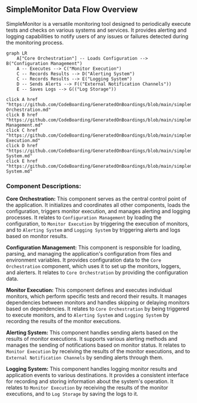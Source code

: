 ## SimpleMonitor Data Flow Overview

SimpleMonitor is a versatile monitoring tool designed to periodically execute tests and checks on various systems and services. It provides alerting and logging capabilities to notify users of any issues or failures detected during the monitoring process.

```mermaid
graph LR
    A["Core Orchestration"] -- Loads Configuration --> B("Configuration Management")
    A -- Executes --> C("Monitor Execution")
    C -- Records Results --> D("Alerting System")
    C -- Records Results --> E("Logging System")
    D -- Sends Alerts --> F(("External Notification Channels"))
    E -- Saves Logs --> G(("Log Storage"))

click A href "https://github.com/CodeBoarding/GeneratedOnBoardings/blob/main/simplemonitor//Core Orchestration.md"
click B href "https://github.com/CodeBoarding/GeneratedOnBoardings/blob/main/simplemonitor//Configuration Management.md"
click C href "https://github.com/CodeBoarding/GeneratedOnBoardings/blob/main/simplemonitor//Monitor Execution.md"
click D href "https://github.com/CodeBoarding/GeneratedOnBoardings/blob/main/simplemonitor//Alerting System.md"
click E href "https://github.com/CodeBoarding/GeneratedOnBoardings/blob/main/simplemonitor//Logging System.md"
```

### Component Descriptions:

**Core Orchestration:** This component serves as the central control point of the application. It initializes and coordinates all other components, loads the configuration, triggers monitor execution, and manages alerting and logging processes. It relates to `Configuration Management` by loading the configuration, to `Monitor Execution` by triggering the execution of monitors, and to `Alerting System` and `Logging System` by triggering alerts and logs based on monitor results.

**Configuration Management:** This component is responsible for loading, parsing, and managing the application's configuration from files and environment variables. It provides configuration data to the `Core Orchestration` component, which uses it to set up the monitors, loggers, and alerters. It relates to `Core Orchestration` by providing the configuration data.

**Monitor Execution:** This component defines and executes individual monitors, which perform specific tests and record their results. It manages dependencies between monitors and handles skipping or delaying monitors based on dependencies. It relates to `Core Orchestration` by being triggered to execute monitors, and to `Alerting System` and `Logging System` by recording the results of the monitor executions.

**Alerting System:** This component handles sending alerts based on the results of monitor executions. It supports various alerting methods and manages the sending of notifications based on monitor status. It relates to `Monitor Execution` by receiving the results of the monitor executions, and to `External Notification Channels` by sending alerts through them.

**Logging System:** This component handles logging monitor results and application events to various destinations. It provides a consistent interface for recording and storing information about the system's operation. It relates to `Monitor Execution` by receiving the results of the monitor executions, and to `Log Storage` by saving the logs to it.
```
